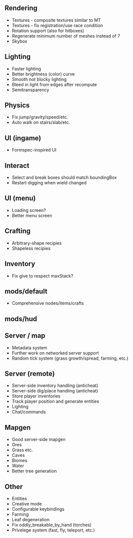## Rendering

* Textures - composite textures similar to MT
* Textures - fix registration/use race condition
* Rotation support (also for hitboxes)
* Regenerate minimum number of meshes instead of 7
* Skybox


## Lighting

* Faster lighting
* Better brightness (color) curve
* Smooth not blocky lighting
* Bleed in light from edges after recompute
* Semitransparency


## Physics

* Fix jump/gravity/speed/etc.
* Auto walk on stairs/slab/etc.


## UI (ingame)

* Formspec-inspired UI


## Interact

* Select and break boxes should match boundingBox
* Restart digging when wield changed


## UI (menu)

* Loading screen?
* Better menu screen


## Crafting

* Arbitrary-shape recipies
* Shapeless recipies


## Inventory

* Fix give to respect maxStack?


## mods/default

* Comprehensive nodes/items/crafts


## mods/hud


## Server / map

* Metadata system
* Further work on networked server support
* Random tick system (grass growth/spread, farming, etc.)


## Server (remote)

* Server-side inventory handling (anticheat)
* Server-side dig/place handling (anticheat)
* Store player inventories
* Track player position and generate entities
* Lighting
* Chat/commands


## Mapgen

* Good server-side mapgen
* Ores
* Grass etc.
* Caves
* Biomes
* Water
* Better tree generation


## Other

* Entities
* Creative mode
* Configurable keybindings
* Farming
* Leaf degeneration
* Fix oddly_breakable_by_hand (torches)
* Privelege system (fast, fly, teleport, etc.)
